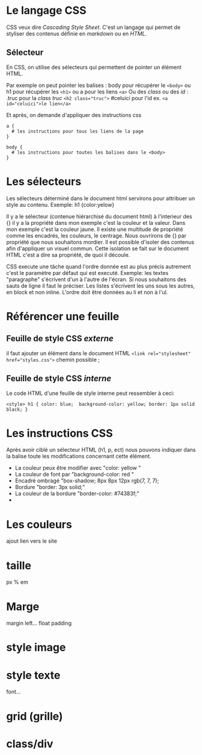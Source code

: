 # Le langage CSS

CSS veux dire *Cascading Style Sheet*. C'est un langage qui permet de styliser des contenus définie en _markdown_ ou en _HTML_. 

##  Sélecteur

En CSS, on utilise des sélecteurs qui permettent de pointer un élément HTML.

Par exemple on peut pointer les balises : body pour récupérer le `<body>` ou h1 pour récupérer les `<h1>` ou 
a pour les liens `<a>`
Ou des _class_ ou des _id_ :
.truc pour la _class truc_ `<h2 class="truc">`
\#celuici pour l'id  ex. `<a id="celuici">le lien</a>`

Et après, on demande d'appliquer des instructions css
```
a {
  # les instructions pour tous les liens de la page
}

body {
  # les instructions pour toutes les balises dans le <body> 
}

```
# Les sélecteurs

Les sélecteurs déterminé dans le document html servirons pour attribuer un style au contenu. Exemple: h1 {color:yelow}

Il y a le sélecteur (contenue hiérarchisé du document html) à l'interieur des {} il y a la propriété dans mon exemple c'est la couleur et la valeur. Dans mon exemple c'est la couleur jaune. 
Il existe une multitude de propriété comme les encadrés, les couleurs, le centrage. 
Nous ouvrirons de {} par propriété que nous souhaitons mordier. Il est possible d'isoler des contenus afin d'appliquer un visuel commun. Cette isolation se fait sur le document HTML c'est a dire sa propriété, de quoi il découle. 

CSS execute une tâche quand l'ordre donnée est au plus précis autrement c'est le paramètre par défaut qui est executé. 
Exemple: les textes "paragraphe" s'écrivent d'un à l'autre de l'écran. Si nous souhaitons des sauts de ligne il faut le préciser.
Les listes s'écrivent les uns sous les autres, en block et non inline. L'ordre doit être données au li et non à l'ul. 

# Référencer une feuille 

## Feuille de style CSS _**externe**_ 

il faut ajouter un <link> élément dans le document HTML 
```<link rel="stylesheet" href="styles.css">```
chemin possible ;
<!-- Inside a subdirectory called styles inside the current directory -->
<link rel="stylesheet" href="styles/style.css">

<!-- Inside a subdirectory called general, which is in a subdirectory called styles, inside the current directory -->
<link rel="stylesheet" href="styles/general/style.css">

<!-- Go up one directory level, then inside a subdirectory called styles -->
<link rel="stylesheet" href="../styles/style.css">

## Feuille de style CSS _**interne**_
Le code HTML d'une feuille de style interne peut ressembler à ceci:
<!DOCTYPE html>
``<style>
h1 {
color: blue; 
background-color: yellow;
border: 1px solid black;
}``
          
# Les instructions CSS

Après avoir ciblé un sélecteur HTML (h1, p, ect) nous pouvons indiquer dans la balise toute les modifications concernant cette élément. 

* La couleur peux être modifier avec "color: yellow "
* La couleur de font par "background-color: red "
* Encadré ombragé "box-shadow; 8px 8px 12px rgb(7, 7, 7);
* Bordure "border: 3px solid;"
* La couleur de la bordure "border-color: #74383f;"
* 

# Les couleurs

ajout lien vers le site 

# taille

px
%
em

# Marge

margin left...
float
padding

# style image



# style texte

font...

# grid (grille)

# class/div
